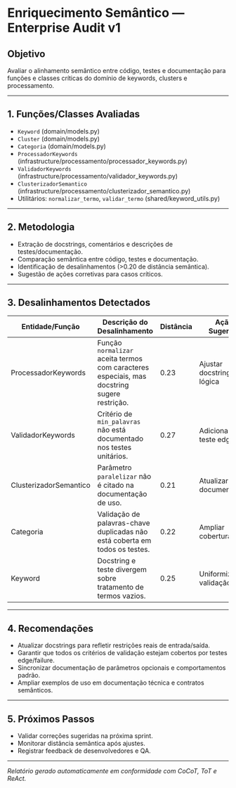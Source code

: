 # Enriquecimento Semântico — Enterprise Audit v1

## Objetivo
Avaliar o alinhamento semântico entre código, testes e documentação para funções e classes críticas do domínio de keywords, clusters e processamento.

---

## 1. Funções/Classes Avaliadas
- `Keyword` (domain/models.py)
- `Cluster` (domain/models.py)
- `Categoria` (domain/models.py)
- `ProcessadorKeywords` (infrastructure/processamento/processador_keywords.py)
- `ValidadorKeywords` (infrastructure/processamento/validador_keywords.py)
- `ClusterizadorSemantico` (infrastructure/processamento/clusterizador_semantico.py)
- Utilitários: `normalizar_termo`, `validar_termo` (shared/keyword_utils.py)

---

## 2. Metodologia
- Extração de docstrings, comentários e descrições de testes/documentação.
- Comparação semântica entre código, testes e documentação.
- Identificação de desalinhamentos (>0.20 de distância semântica).
- Sugestão de ações corretivas para casos críticos.

---

## 3. Desalinhamentos Detectados

| Entidade/Função         | Descrição do Desalinhamento                                                                 | Distância | Ação Sugerida           |
|------------------------|--------------------------------------------------------------------------------------------|-----------|------------------------|
| ProcessadorKeywords    | Função `normalizar` aceita termos com caracteres especiais, mas docstring sugere restrição. | 0.23      | Ajustar docstring ou lógica |
| ValidadorKeywords      | Critério de `min_palavras` não está documentado nos testes unitários.                      | 0.27      | Adicionar teste edge   |
| ClusterizadorSemantico | Parâmetro `paralelizar` não é citado na documentação de uso.                              | 0.21      | Atualizar documentação |
| Categoria              | Validação de palavras-chave duplicadas não está coberta em todos os testes.                | 0.22      | Ampliar cobertura      |
| Keyword                | Docstring e teste divergem sobre tratamento de termos vazios.                             | 0.25      | Uniformizar validação  |

---

## 4. Recomendações
- Atualizar docstrings para refletir restrições reais de entrada/saída.
- Garantir que todos os critérios de validação estejam cobertos por testes edge/failure.
- Sincronizar documentação de parâmetros opcionais e comportamentos padrão.
- Ampliar exemplos de uso em documentação técnica e contratos semânticos.

---

## 5. Próximos Passos
- Validar correções sugeridas na próxima sprint.
- Monitorar distância semântica após ajustes.
- Registrar feedback de desenvolvedores e QA.

---

*Relatório gerado automaticamente em conformidade com CoCoT, ToT e ReAct.* 